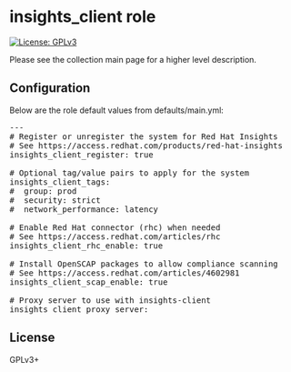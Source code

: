 # insights_client role

[![License: GPLv3](https://img.shields.io/badge/license-GPLv3-brightgreen.svg)](https://www.gnu.org/licenses/gpl-3.0)

Please see the collection main page for a higher level description.

## Configuration

Below are the role default values from defaults/main.yml:

<pre>
---
# Register or unregister the system for Red Hat Insights
# See https://access.redhat.com/products/red-hat-insights
insights_client_register: true

# Optional tag/value pairs to apply for the system
insights_client_tags:
#  group: prod
#  security: strict
#  network_performance: latency

# Enable Red Hat connector (rhc) when needed
# See https://access.redhat.com/articles/rhc
insights_client_rhc_enable: true

# Install OpenSCAP packages to allow compliance scanning
# See https://access.redhat.com/articles/4602981
insights_client_scap_enable: true

# Proxy server to use with insights-client
insights_client_proxy_server:
</pre>

## License

GPLv3+
